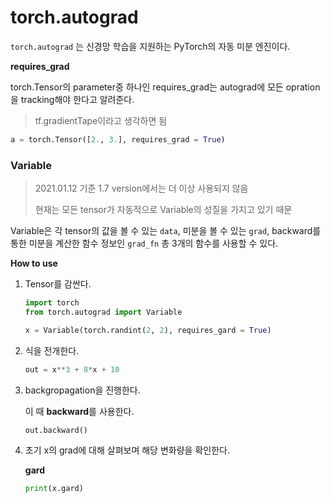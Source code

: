 # torch.autograd

`torch.autograd` 는 신경망 학습을 지원하는 PyTorch의 자동 미분 엔진이다.



**requires_grad**

torch.Tensor의 parameter중 하나인 requires_grad는 autograd에 모든 opration을 tracking해야 한다고 알려준다.

>  tf.gradientTape이라고 생각하면 됨

```python
a = torch.Tensor([2., 3.], requires_grad = True)
```





### Variable

>  2021.01.12 기준 1.7 version에서는 더 이상 사용되지 않음
>
> 현재는 모든  tensor가 자동적으로 Variable의 성질을 가지고 있기 때문



Variable은 각 tensor의 값을 볼 수 있는 `data`, 미분을 볼 수 있는 `grad`, backward를 통한 미분을 계산한 함수 정보인 `grad_fn` 총 3개의 함수를 사용할 수 있다.

**How to use**

1. Tensor를 감싼다.

   ```python
   import torch
   from torch.autograd import Variable
   
   x = Variable(torch.randint(2, 2), requires_gard = True)
   ```

2. 식을 전개한다.

   ```python
   out = x**3 + 8*x + 10
   ```

3. backgropagation을 진행한다.

   이 때 **backward**를 사용한다.

   ```python
   out.backward()
   ```

4. 초기 x의 grad에 대해 살펴보며 해당 변화량을 확인한다.

   **gard**

   ```python
   print(x.gard)
   ```

   

